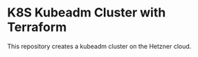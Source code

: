 # K8S Kubeadm Cluster with Terraform

This repository creates a kubeadm cluster on the Hetzner cloud.
